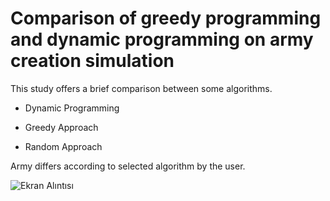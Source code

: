 # Comparison of greedy programming and dynamic programming on army creation simulation
This study offers a brief comparison between some algorithms.

- Dynamic Programming

- Greedy Approach

- Random Approach

Army differs according to selected algorithm by the user.

![Ekran Alıntısı](https://user-images.githubusercontent.com/95179775/174869705-0d8ff01c-ba6a-40f3-9e67-01ae700ed4f1.JPG)

